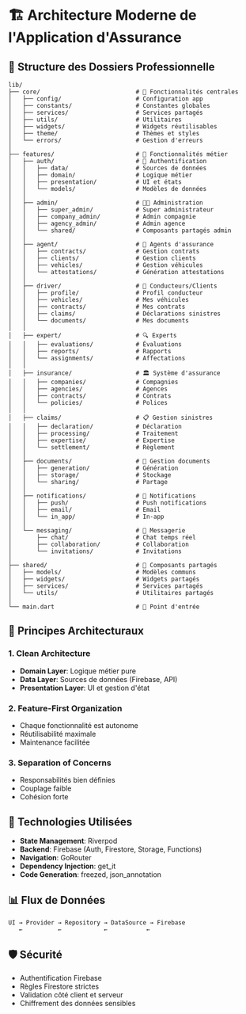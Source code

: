 # 🏗️ Architecture Moderne de l'Application d'Assurance

## 📁 Structure des Dossiers Professionnelle

```
lib/
├── core/                           # 🔧 Fonctionnalités centrales
│   ├── config/                     # Configuration app
│   ├── constants/                  # Constantes globales
│   ├── services/                   # Services partagés
│   ├── utils/                      # Utilitaires
│   ├── widgets/                    # Widgets réutilisables
│   ├── theme/                      # Thèmes et styles
│   └── errors/                     # Gestion d'erreurs
│
├── features/                       # 🎯 Fonctionnalités métier
│   ├── auth/                       # 🔐 Authentification
│   │   ├── data/                   # Sources de données
│   │   ├── domain/                 # Logique métier
│   │   ├── presentation/           # UI et états
│   │   └── models/                 # Modèles de données
│   │
│   ├── admin/                      # 👨‍💼 Administration
│   │   ├── super_admin/            # Super administrateur
│   │   ├── company_admin/          # Admin compagnie
│   │   ├── agency_admin/           # Admin agence
│   │   └── shared/                 # Composants partagés admin
│   │
│   ├── agent/                      # 🏢 Agents d'assurance
│   │   ├── contracts/              # Gestion contrats
│   │   ├── clients/                # Gestion clients
│   │   ├── vehicles/               # Gestion véhicules
│   │   └── attestations/           # Génération attestations
│   │
│   ├── driver/                     # 🚗 Conducteurs/Clients
│   │   ├── profile/                # Profil conducteur
│   │   ├── vehicles/               # Mes véhicules
│   │   ├── contracts/              # Mes contrats
│   │   ├── claims/                 # Déclarations sinistres
│   │   └── documents/              # Mes documents
│   │
│   ├── expert/                     # 🔍 Experts
│   │   ├── evaluations/            # Évaluations
│   │   ├── reports/                # Rapports
│   │   └── assignments/            # Affectations
│   │
│   ├── insurance/                  # 🏛️ Système d'assurance
│   │   ├── companies/              # Compagnies
│   │   ├── agencies/               # Agences
│   │   ├── contracts/              # Contrats
│   │   └── policies/               # Polices
│   │
│   ├── claims/                     # 📋 Gestion sinistres
│   │   ├── declaration/            # Déclaration
│   │   ├── processing/             # Traitement
│   │   ├── expertise/              # Expertise
│   │   └── settlement/             # Règlement
│   │
│   ├── documents/                  # 📄 Gestion documents
│   │   ├── generation/             # Génération
│   │   ├── storage/                # Stockage
│   │   └── sharing/                # Partage
│   │
│   ├── notifications/              # 🔔 Notifications
│   │   ├── push/                   # Push notifications
│   │   ├── email/                  # Email
│   │   └── in_app/                 # In-app
│   │
│   └── messaging/                  # 💬 Messagerie
│       ├── chat/                   # Chat temps réel
│       ├── collaboration/          # Collaboration
│       └── invitations/            # Invitations
│
├── shared/                         # 🤝 Composants partagés
│   ├── models/                     # Modèles communs
│   ├── widgets/                    # Widgets partagés
│   ├── services/                   # Services partagés
│   └── utils/                      # Utilitaires partagés
│
└── main.dart                       # 🚀 Point d'entrée
```

## 🎯 Principes Architecturaux

### 1. Clean Architecture
- **Domain Layer**: Logique métier pure
- **Data Layer**: Sources de données (Firebase, API)
- **Presentation Layer**: UI et gestion d'état

### 2. Feature-First Organization
- Chaque fonctionnalité est autonome
- Réutilisabilité maximale
- Maintenance facilitée

### 3. Separation of Concerns
- Responsabilités bien définies
- Couplage faible
- Cohésion forte

## 🔧 Technologies Utilisées

- **State Management**: Riverpod
- **Backend**: Firebase (Auth, Firestore, Storage, Functions)
- **Navigation**: GoRouter
- **Dependency Injection**: get_it
- **Code Generation**: freezed, json_annotation

## 📊 Flux de Données

```
UI → Provider → Repository → DataSource → Firebase
   ←          ←            ←           ←
```

## 🛡️ Sécurité

- Authentification Firebase
- Règles Firestore strictes
- Validation côté client et serveur
- Chiffrement des données sensibles
